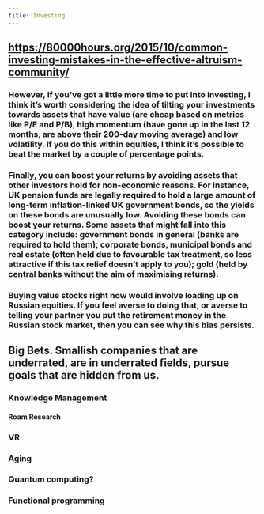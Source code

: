 ```yaml
---
title: Investing
---
```


## https://80000hours.org/2015/10/common-investing-mistakes-in-the-effective-altruism-community/
### However, if you’ve got a little more time to put into investing, I think it’s worth considering the idea of tilting your investments towards assets that have value (are cheap based on metrics like P/E and P/B), high momentum (have gone up in the last 12 months, are above their 200-day moving average) and low volatility. If you do this within equities, I think it’s possible to beat the market by a couple of percentage points.

### Finally, you can boost your returns by avoiding assets that other investors hold for non-economic reasons. For instance, UK pension funds are legally required to hold a large amount of long-term inflation-linked UK government bonds, so the yields on these bonds are unusually low. Avoiding these bonds can boost your returns. Some assets that might fall into this category include: government bonds in general (banks are required to hold them); corporate bonds, municipal bonds and real estate (often held due to favourable tax treatment, so less attractive if this tax relief doesn’t apply to you); gold (held by central banks without the aim of maximising returns).

### Buying value stocks right now **would involve loading up on Russian equities**. If you feel averse to doing that, or averse to telling your partner you put the retirement money in the Russian stock market, then you can see why this bias persists.

## Big Bets. Smallish companies that are underrated, are in underrated fields, pursue goals that are hidden from us.
### Knowledge Management
#### Roam Research

### VR

### Aging

### Quantum computing?

### Functional programming

### 

